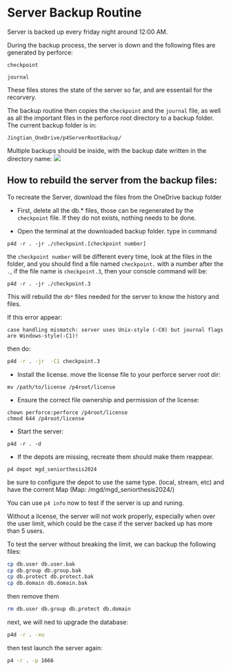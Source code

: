 # Server Backup Routine

Server is backed up every friday night around 12:00 AM.

During the backup process, the server is down and the following files are generated by perforce:

```checkpoint``` 

```journal```

These files stores the state of the server so far, and are essentail for the recorvery.

The backup routine then copies the ```checkpoint``` and the ```journal``` file, as well as all the important files in the perforce root directory to a backup folder. The current backup folder is in:
```
Jingtian_OneDrive/p4ServerRootBackup/
```
Multiple backups should be inside, with the backup date written in the directory name:
<img src=../Assets/serverBackupLocation.png>

## How to rebuild the server from the backup files:

To recreate the Server, download the files from the OneDrive backup folder

* First, delete all the db.* files, those can be regenerated by the ```checkpoint``` file. If they do not exists, nothing needs to be done.

* Open the terminal at the downloaded backup folder. type in command 

```
p4d -r . -jr ./checkpoint.[checkpoint number]
```
the ```checkpoint number``` will be different every time, look at the files in the folder, and you should find a file named ```checkpoint.``` with a number after the ```.```, if the file name is ```checkpoint.3```, then your console command will be:

```
p4d -r . -jr ./checkpoint.3
```
This will rebuild the ```db*``` files needed for the server to know the history and files.

If this error appear:
```
case handling mismatch: server uses Unix-style (-C0) but journal flags are Windows-style(-C1)!
```

then do:
```sh
p4d -r . -jr  -C1 checkpoint.3
```

* Install the license. move the license file to your perforce server root dir:
``` 
mv /path/to/license /p4root/license
```

* Ensure the correct file ownership and permission of the license:
```
chown perforce:perforce /p4root/license
chmod 644 /p4root/license
```

* Start the server:
``` 
p4d -r . -d
```

* If the depots are missing, recreate them should make them reappear.

```
p4 depot mgd_seniorthesis2024
```
be sure to configure the depot to use the same type. (local, stream, etc) and have the corrent Map (Map: /mgd/mgd_seniorthesis2024/)

You can use ```p4 info``` now to test if the server is up and runing.

Without a license, the server will not work properly, especially when over the user limit, which could be the case if the server backed up has more than 5 users.

To test the server without breaking the limit, we can backup the following files:
```sh
cp db.user db.user.bak
cp db.group db.group.bak
cp db.protect db.protect.bak
cp db.domain db.domain.bak
```
then remove them
```sh
rm db.user db.group db.protect db.domain 
```
next, we will ned to upgrade the database:
```sh
p4d -r . -xu
```

then test launch the server again:
```sh
p4 -r . -p 1666
```

